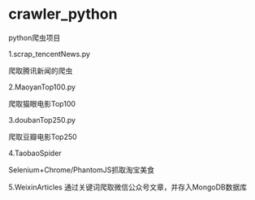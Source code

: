 # crawler_python
python爬虫项目

1.scrap_tencentNews.py

爬取腾讯新闻的爬虫

2.MaoyanTop100.py

爬取猫眼电影Top100

3.doubanTop250.py

爬取豆瓣电影Top250

4.TaobaoSpider

Selenium+Chrome/PhantomJS抓取淘宝美食

5.WeixinArticles
通过关键词爬取微信公众号文章，并存入MongoDB数据库
